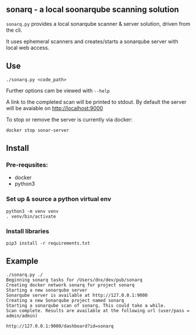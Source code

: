 sonarq - a local soonarqube scanning solution
---

`sonarq.py` provides a local sonarqube scanner & server solution, driven from the cli.

It uses ephemeral scanners and creates/starts a sonarqube server with local web access.

## Use

```
./sonarq.py <code_path>
```

Further options cam be viewed with `--help`

A link to the completed scan will be printed to stdout. By default the server will be avaiable on [http://localhost:9000](http://localhost:9000)

To stop or remove the server is currently via docker:

```
docker stop sonar-server
```

## Install

### Pre-requsites:

- docker
- python3

### Set up & source a python virtual env

```
python3 -m venv venv
. venv/bin/activate
```

### Install libraries

```
pip3 install -r requirements.txt
```


## Example

```
./sonarq.py ./
Beginning sonarq tasks for /Users/dnx/dev/pub/sonarq
Creating docker network sonarq for project sonarq
Starting a new sonarqube server
Sonarqube server is available at http://127.0.0.1:9000
Creating a new Sonarqube project named sonarq
Starting a sonarqube scan of sonarq. This could take a while.
Scan complete. Results are available at the following url (user/pass = admin/admin)

http://127.0.0.1:9000/dashboard?id=sonarq
```
